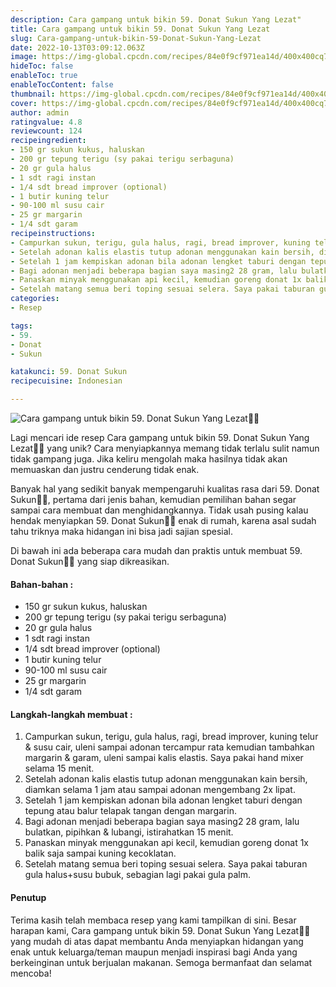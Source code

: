 ```yaml
---
description: Cara gampang untuk bikin 59. Donat Sukun Yang Lezat"
title: Cara gampang untuk bikin 59. Donat Sukun Yang Lezat
slug: Cara-gampang-untuk-bikin-59-Donat-Sukun-Yang-Lezat
date: 2022-10-13T03:09:12.063Z
image: https://img-global.cpcdn.com/recipes/84e0f9cf971ea14d/400x400cq70/photo.jpg
hideToc: false
enableToc: true
enableTocContent: false
thumbnail: https://img-global.cpcdn.com/recipes/84e0f9cf971ea14d/400x400cq70/photo.jpg
cover: https://img-global.cpcdn.com/recipes/84e0f9cf971ea14d/400x400cq70/photo.jpg
author: admin
ratingvalue: 4.8
reviewcount: 124
recipeingredient:
- 150 gr sukun kukus, haluskan
- 200 gr tepung terigu (sy pakai terigu serbaguna)
- 20 gr gula halus
- 1 sdt ragi instan
- 1/4 sdt bread improver (optional)
- 1 butir kuning telur
- 90-100 ml susu cair
- 25 gr margarin
- 1/4 sdt garam
recipeinstructions:
- Campurkan sukun, terigu, gula halus, ragi, bread improver, kuning telur & susu cair, uleni sampai adonan tercampur rata kemudian tambahkan margarin & garam, uleni sampai kalis elastis. Saya pakai hand mixer selama 15 menit.
- Setelah adonan kalis elastis tutup adonan menggunakan kain bersih, diamkan selama 1 jam atau sampai adonan mengembang 2x lipat.
- Setelah 1 jam kempiskan adonan bila adonan lengket taburi dengan tepung atau balur telapak tangan dengan margarin.
- Bagi adonan menjadi beberapa bagian saya masing2 28 gram, lalu bulatkan, pipihkan & lubangi, istirahatkan 15 menit.
- Panaskan minyak menggunakan api kecil, kemudian goreng donat 1x balik saja sampai kuning kecoklatan.
- Setelah matang semua beri toping sesuai selera. Saya pakai taburan gula halus+susu bubuk, sebagian lagi pakai gula palm.
categories:
- Resep

tags:
- 59.
- Donat
- Sukun

katakunci: 59. Donat Sukun
recipecuisine: Indonesian

---
```


![Cara gampang untuk bikin 59. Donat Sukun Yang Lezat👩‍🍳](https://img-global.cpcdn.com/recipes/84e0f9cf971ea14d/400x400cq70/photo.jpg)

Lagi mencari ide resep Cara gampang untuk bikin 59. Donat Sukun Yang Lezat👩‍🍳 yang unik? Cara menyiapkannya memang tidak terlalu sulit namun tidak gampang juga. Jika keliru mengolah maka hasilnya tidak akan memuaskan dan justru cenderung tidak enak.

Banyak hal yang sedikit banyak mempengaruhi kualitas rasa dari 59. Donat Sukun👩‍🍳, pertama dari jenis bahan, kemudian pemilihan bahan segar sampai cara membuat dan menghidangkannya. Tidak usah pusing kalau hendak menyiapkan 59. Donat Sukun👩‍🍳 enak di rumah, karena asal sudah tahu triknya maka hidangan ini bisa jadi sajian spesial.

Di bawah ini ada beberapa cara mudah dan praktis untuk membuat 59. Donat Sukun👩‍🍳 yang siap dikreasikan.

<!--inarticleads1-->

#### Bahan-bahan :

- 150 gr sukun kukus, haluskan
- 200 gr tepung terigu (sy pakai terigu serbaguna)
- 20 gr gula halus
- 1 sdt ragi instan
- 1/4 sdt bread improver (optional)
- 1 butir kuning telur
- 90-100 ml susu cair
- 25 gr margarin
- 1/4 sdt garam

<!--inarticleads2-->

#### Langkah-langkah membuat :

1. Campurkan sukun, terigu, gula halus, ragi, bread improver, kuning telur & susu cair, uleni sampai adonan tercampur rata kemudian tambahkan margarin & garam, uleni sampai kalis elastis. Saya pakai hand mixer selama 15 menit.
1. Setelah adonan kalis elastis tutup adonan menggunakan kain bersih, diamkan selama 1 jam atau sampai adonan mengembang 2x lipat.
1. Setelah 1 jam kempiskan adonan bila adonan lengket taburi dengan tepung atau balur telapak tangan dengan margarin.
1. Bagi adonan menjadi beberapa bagian saya masing2 28 gram, lalu bulatkan, pipihkan & lubangi, istirahatkan 15 menit.
1. Panaskan minyak menggunakan api kecil, kemudian goreng donat 1x balik saja sampai kuning kecoklatan.
1. Setelah matang semua beri toping sesuai selera. Saya pakai taburan gula halus+susu bubuk, sebagian lagi pakai gula palm.

#### Penutup

Terima kasih telah membaca resep yang kami tampilkan di sini. Besar harapan kami, Cara gampang untuk bikin 59. Donat Sukun Yang Lezat👩‍🍳 yang mudah di atas dapat membantu Anda menyiapkan hidangan yang enak untuk keluarga/teman maupun menjadi inspirasi bagi Anda yang berkeinginan untuk berjualan makanan. Semoga bermanfaat dan selamat mencoba!